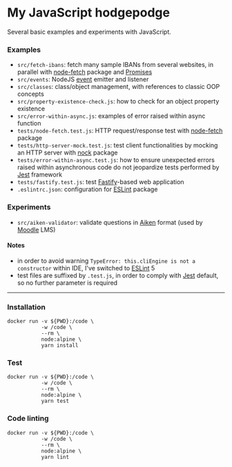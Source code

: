 # My JavaScript hodgepodge


Several basic examples and experiments with JavaScript.


### Examples

 * `src/fetch-ibans`: fetch many sample IBANs from several websites, in parallel with [node-fetch](https://www.npmjs.com/package/node-fetch) package and [Promises](https://developer.mozilla.org/en-US/docs/Web/JavaScript/Reference/Global_Objects/Promise)
 * `src/events`: NodeJS [event](https://nodejs.org/api/events.html) emitter and listener
 * `src/classes`: class/object management, with references to classic OOP concepts
 * `src/property-existence-check.js`: how to check for an object property existence
 * `src/error-within-async.js`: examples of error raised within async function
 * `tests/node-fetch.test.js`: HTTP request/response test with [node-fetch](https://www.npmjs.com/package/node-fetch) package
 * `tests/http-server-mock.test.js`: test client functionalities by mocking an HTTP server with [nock](https://github.com/nock/nock) package
 * `tests/error-within-async.test.js`: how to ensure unexpected errors raised within asynchronous code do not jeopardize tests performed by [Jest](https://jestjs.io) framework
 * `tests/fastify.test.js`: test [Fastify](https://www.fastify.io)-based web application
 * `.eslintrc.json`: configuration for [ESLint](https://eslint.org) package


### Experiments

 * `src/aiken-validator`: validate questions in [Aiken](https://docs.moodle.org/38/en/Aiken_format) format (used by [Moodle](https://docs.moodle.org) LMS)


#### Notes

 * in order to avoid warning `TypeError: this.cliEngine is not a constructor` within IDE, I've switched to [ESLint](https://eslint.org) 5
 * test files are suffixed by `.test.js`, in order to comply with [Jest](https://jestjs.io) default, so no further parameter is required


----


### Installation

    docker run -v ${PWD}:/code \
               -w /code \
               --rm \
               node:alpine \
               yarn install


### Test

    docker run -v ${PWD}:/code \
               -w /code \
               --rm \
               node:alpine \
               yarn test


### Code linting

    docker run -v ${PWD}:/code \
               -w /code \
               --rm \
               node:alpine \
               yarn lint
